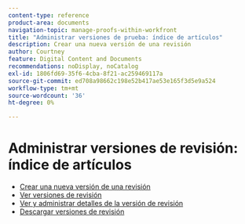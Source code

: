 ```yaml
---
content-type: reference
product-area: documents
navigation-topic: manage-proofs-within-workfront
title: "Administrar versiones de prueba: índice de artículos"
description: Crear una nueva versión de una revisión
author: Courtney
feature: Digital Content and Documents
recommendations: noDisplay, noCatalog
exl-id: 1806fd69-35f6-4cba-8f21-ac259469117a
source-git-commit: ed708a98662c198e52b417ae53e165f3d5e9a524
workflow-type: tm+mt
source-wordcount: '36'
ht-degree: 0%

---
```


# Administrar versiones de revisión: índice de artículos

* [Crear una nueva versión de una revisión](../../../../review-and-approve-work/proofing/managing-proofs-within-workfront/create-new-proof-version.md)
* [Ver versiones de revisión](../../../../review-and-approve-work/proofing/managing-proofs-within-workfront/manage-proof-versions/view-proof-versions.md)
* [Ver y administrar detalles de la versión de revisión](../../../../review-and-approve-work/proofing/managing-proofs-within-workfront/manage-proof-versions/view-version-details.md)
* [Descargar versiones de revisión](../../../../review-and-approve-work/proofing/managing-proofs-within-workfront/manage-proof-versions/download-versions.md)

